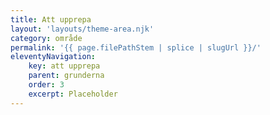 ```yaml
---
title: Att upprepa
layout: 'layouts/theme-area.njk'
category: område
permalink: '{{ page.filePathStem | splice | slugUrl }}/'
eleventyNavigation:
    key: att upprepa
    parent: grunderna
    order: 3
    excerpt: Placeholder
---
```

